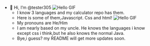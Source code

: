 - 👋 Hi, I’m @tester305
   ![Hello GIF](https://media1.tenor.com/m/6F_sv3mZjjQAAAAC/wave.gif)
  - I know 3 languages and my calculator repo has them.
  - Here is some of them,Javascript. Css and html!
  ![Hello GIF](https://clipground.com/images/css3-png-10.png)
  - My pronouns are He/Him
  - I am nearly based on my uncle. He knows the languages i know except css i think,but he also knows the normal Java.
  - Bye,i guess? my README will get more updates soon.
                                                                                                                                  
<!---
tester305/tester305 is a ✨ special ✨ repository because its `README.md` (this file) appears on your GitHub profile.
You can click the Preview link to take a look at your changes.
--->
